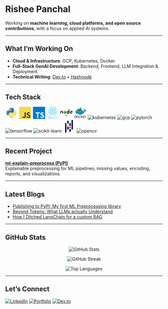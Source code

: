 # Rishee Panchal  

Working on **machine learning, cloud platforms, and open source contributions**, with a focus on applied AI systems.  

---

## What I’m Working On
- **Cloud & Infrastructure**: GCP, Kubernetes, Docker  
- **Full-Stack GenAI Development**: Backend, Frontend, LLM Integration & Deployment  
- **Technical Writing**: [Dev.to](https://dev.to/rushedcomet) • [Hashnode](https://hashnode.com/@rushedcomet)  

---

## Tech Stack  

<p align="left"> 
  <img src="https://raw.githubusercontent.com/devicons/devicon/master/icons/python/python-original.svg" alt="python" width="40" height="40"/> 
  <img src="https://raw.githubusercontent.com/devicons/devicon/master/icons/javascript/javascript-original.svg" alt="javascript" width="40" height="40"/> 
  <img src="https://raw.githubusercontent.com/devicons/devicon/master/icons/typescript/typescript-original.svg" alt="typescript" width="40" height="40"/> 
  <img src="https://raw.githubusercontent.com/devicons/devicon/master/icons/react/react-original-wordmark.svg" alt="react" width="40" height="40"/> 
  <img src="https://raw.githubusercontent.com/devicons/devicon/master/icons/nodejs/nodejs-original-wordmark.svg" alt="nodejs" width="40" height="40"/> 
  <img src="https://raw.githubusercontent.com/devicons/devicon/master/icons/docker/docker-original-wordmark.svg" alt="docker" width="40" height="40"/> 
  <img src="https://www.vectorlogo.zone/logos/kubernetes/kubernetes-icon.svg" alt="kubernetes" width="40" height="40"/> 
  <img src="https://www.vectorlogo.zone/logos/google_cloud/google_cloud-icon.svg" alt="gcp" width="40" height="40"/> 
  <img src="https://raw.githubusercontent.com/devicons/devicon/master/icons/pytorch/pytorch-icon.svg" alt="pytorch" width="40" height="40"/> 
  <img src="https://www.vectorlogo.zone/logos/tensorflow/tensorflow-icon.svg" alt="tensorflow" width="40" height="40"/> 
  <img src="https://upload.wikimedia.org/wikipedia/commons/0/05/Scikit_learn_logo_small.svg" alt="scikit-learn" width="40" height="40"/> 
  <img src="https://raw.githubusercontent.com/devicons/devicon/master/icons/pandas/pandas-original.svg" alt="pandas" width="40" height="40"/> 
  <img src="https://www.vectorlogo.zone/logos/opencv/opencv-icon.svg" alt="opencv" width="40" height="40"/> 
</p>  

---

## Recent Project  

**[ml-explain-preprocess (PyPI)](https://pypi.org/project/ml-explain-preprocess/)**  
Explainable preprocessing for ML pipelines, missing values, encoding, reports, and visualizations.  

---

## Latest Blogs  
- [Publishing to PyPI: My first ML Preprocessing library](https://dev.to/rushedcomet/publishing-to-pypi-my-ml-preprocessing-package-for-newbies-4kn0)  
- [Beyond Tokens: What LLMs actually Understand](https://dev.to/rushedcomet/beyond-tokens-what-llms-actually-understand-and-what-they-dont-4hdn)  
- [How I Ditched LangChain for a custom RAG](https://dev.to/rushedcomet/graphs-over-chains-my-langgraph-journey-part-1-2g6n)  

---

## GitHub Stats  

<p align="center">
  <img src="https://github-readme-stats.vercel.app/api?username=risheeee&show_icons=true&theme=transparent" alt="GitHub Stats" />
</p>  
<p align="center">
  <img src="https://github-readme-streak-stats.herokuapp.com?user=risheeee&theme=transparent&hide_border=true" alt="GitHub Streak" />
</p>  
<p align="center">
  <img src="https://github-readme-stats.vercel.app/api/top-langs/?username=risheeee&layout=compact&theme=transparent" alt="Top Languages" />
</p>  

---

## Let’s Connect  

[![LinkedIn](https://img.shields.io/badge/LinkedIn-0077B5?style=for-the-badge&logo=linkedin&logoColor=white)](https://www.linkedin.com/in/rishee-panchal) 
[![Portfolio](https://img.shields.io/badge/Portfolio-000000?style=for-the-badge&logo=vercel&logoColor=white)](https://rishee-panchal-portfolio.vercel.app) 
[![Dev.to](https://img.shields.io/badge/Dev.to-0A0A0A?style=for-the-badge&logo=devdotto&logoColor=white)](https://dev.to/rushedcomet)  
